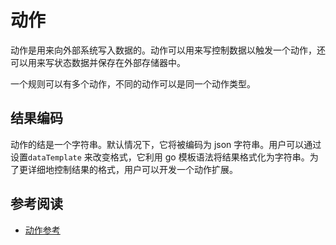 # 动作

动作是用来向外部系统写入数据的。动作可以用来写控制数据以触发一个动作，还可以用来写状态数据并保存在外部存储器中。

一个规则可以有多个动作，不同的动作可以是同一个动作类型。

## 结果编码

动作的结是一个字符串。默认情况下，它将被编码为 json 字符串。用户可以通过设置`dataTemplate` 来改变格式，它利用 go 模板语法将结果格式化为字符串。为了更详细地控制结果的格式，用户可以开发一个动作扩展。

## 参考阅读

- [动作参考](../guide/sinks/overview.md)